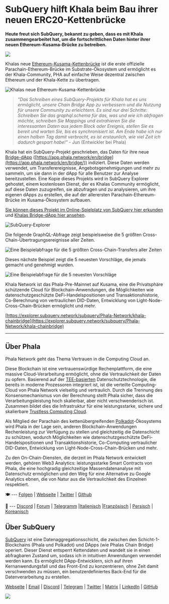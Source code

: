 # SubQuery hilft Khala beim Bau ihrer neuen ERC20-Kettenbrücke

**Heute freut sich SubQuery, bekannt zu geben, dass es mit Khala zusammengearbeitet hat, um die fortschrittlichen Daten hinter ihrer neuen Ethereum-Kusama-Brücke zu betreiben.**

![](https://miro.medium.com/max/700/1*rXooUCLYTT3rWp-mXSryxg.png)

Khalas neue [Ethereum-Kusama-Kettenbrücke](https://app.phala.network/en/bridge/) ist die erste offizielle Parachain-Ethereum-Brücke im Substrate-Ökosystem und ermöglicht es der Khala-Community, PHA auf einfache Weise dezentral zwischen Ethereum und der Khala-Kette zu übertragen.

![Khalas neue Ethereum-Kusama-Kettenbrücke](https://miro.medium.com/max/700/1*9k8TLUugLCsXHWOHlU2Gkg.png)

> _"Das Schreiben eines SubQuery-Projekts für Khala hat es uns ermöglicht, unsere Chain Bridge App zu verbessern und die Nutzung für unsere Community zu erleichtern. Es sind nur drei Schritte: Schreiben Sie das graphql.schema für das, was und wie ich abfragen möchte, schreiben Sie Mappings und extrahieren Sie die interessanten Daten aus jedem Block oder Ereignis, stellen Sie es bereit und warten Sie, bis es synchronisiert ist. Am Ende habe ich nur einen halben Tag damit verbracht, es ist erstaunlich, wie viel Zeit ich dadurch gespart habe!"_ - Jun (Entwickler bei Phala)

Khala hat ein SubQuery-Projekt geschrieben, das Daten für ihre neue [Bridge-dApp](https://app.phala.network/en/bridge/) ([https://app.phala.network/en/bridge](https://app.phala.network/en/bridge/)) indiziert. Diese Daten werden verwendet, um Transferereignisse, Angebotsgenehmigungen und mehr zu sammeln, um sie dann in der dApp für alle Benutzer zur Analyse bereitzustellen. Eine Kopie dieses Projekts wird in SubQuery Explorer gehostet, einem kostenlosen Dienst, der es Khalas Community ermöglicht, auf diese Daten zuzugreifen, sie abzufragen und zu analysieren, um ihre eigenen dApps zu erstellen, die auf der allerersten Parachain-Ethereum-Brücke im Kusama-Ökosystem aufbauen.

[Sie können dieses Projekt im Online-Spielplatz von SubQuery hier erkunden](https://explorer.subquery.network/subquery/Phala-Network/khala-chainbridge) und [Khalas Bridge-dApp hier ansehen](https://app.phala.network/en/bridge/).

![SubQuery-Explorer](https://miro.medium.com/max/700/1*epyc3vnlRiWwEXN27lgZgw.png)

Die folgende GraphQL-Abfrage zeigt beispielsweise die 5 größten Cross-Chain-Übertragungsereignisse aller Zeiten.

![Eine Beispielabfrage für die 5 größten Cross-Chain-Transfers aller Zeiten](https://miro.medium.com/max/700/1*lQiiQgti75yb1tVoXXxipw.png)

Dieses nächste Beispiel zeigt die 5 neuesten Vorschläge, die jemals gemacht und genehmigt wurden.

![Eine Beispielabfrage für die 5 neuesten Vorschläge](https://miro.medium.com/max/700/1*SdlwnW-kkqZ_Lh4h7KFhtw.png)

Khala Network ist das Phala-Pre-Mainnet auf Kusama, eine die Privatsphäre schützende Cloud für Blockchain-Anwendungen, die Möglichkeiten wie datenschutzgeschützte DeFi-Handelspositionen und Transaktionshistorie, Co-Berechnung von vertraulichen DID-Daten, Entwicklung von Light-Node-Cross-Chain-Brücken ermöglicht und mehr.

[https://explorer.subquery.network/subquery/Phala-Network/khala-chainbridge](https://explorer.subquery.network/subquery/Phala-Network/khala-chainbridge)

---

## Über Phala

Phala Network geht das Thema Vertrauen in die Computing Cloud an.

Diese Blockchain ist eine vertrauenswürdige Rechenplattform, die eine massive Cloud-Verarbeitung ermöglicht, ohne die Vertraulichkeit der Daten zu opfern. Basierend auf der [TEE-basierten](https://en.wikipedia.org/wiki/Trusted_execution_environment) Datenschutztechnologie, die bereits in moderne Prozessoren integriert ist, ist die verteilte Computing-Cloud von Phala Network vielseitig und vertraulich. Durch die Trennung des Konsensmechanismus von der Berechnung stellt Phala sicher, dass die Verarbeitungsleistung hoch skalierbar, aber nicht verschwenderisch ist. Zusammen bildet dies die Infrastruktur für eine leistungsstarke, sichere und skalierbare [Trustless Computing Cloud](https://medium.com/phala-network/phala-transparent-and-private-global-computation-cloud-2d80c70ad1e9).

Als Mitglied der Parachain des kettenübergreifenden [Polkadot](https://polkadot.network/technology/)-Ökosystems wird Phala in der Lage sein, anderen Blockchain-Anwendungen Rechenleistung zur Verfügung zu stellen und gleichzeitig die Datenschicht zu schützen, wodurch Möglichkeiten wie datenschutzgeschützte DeFi-Handelspositionen und Transaktionshistorie, Co-Computing vertraulicher DID-Daten, Entwicklung von Light-Node-Cross-Chain-Brücken und mehr.

Zu den On-Chain-Diensten, die derzeit im Phala Network entwickelt werden, gehören Web3 Analytics: leistungsstarke Smart Contracts von Phala, die eine hochgradig gleichzeitige Massendatenanalyse mit Datenschutz ermöglichen und den Weg für eine Alternative zu Google Analytics ebnen, die von Natur aus die Vertraulichkeit des Einzelnen respektiert.

🍽 --- [Folgen](https://mailchi.mp/fd48395f09dc/w3a-landing-page) | [Webseite](https://phala.network/) | [Twitter](https://twitter.com/PhalaNetwork) | [Github](https://github.com/Phala-Network)

🥤 --- [Discord](https://discord.gg/myBmQu5) | [Forum](https://forum.phala.network/) | [Telegramm](https://t.me/phalanetwork) |[Italienisch](https://medium.com/phala-italia/ancora-pi%C3%B9-premi-in-arrivo-fino-a-150-pha-per-ksm-e-nuove-nft-in-edizione-speciale-ba2776148de8) |[Französisch](https://medium.com/phala-fran%C3%A7ais/encore-plus-de-r%C3%A9compenses-jusqu%C3%A0-150-pha-par-ksm-et-de-nouveaux-nft-%C3%A9dition-sp%C3%A9ciale-9e5f7683c5b6) | [Persisch](https://virgool.io/PhalaNetwork-Persian/%D8%AC%D9%88%D8%A7%DB%8C%D8%B2-%D8%A8%DB%8C%D8%B4%D8%AA%D8%B1-%D8%A8%D8%B2%D9%88%D8%AF%DB%8C-%D8%AA%D8%A7-%DB%B1%DB%B5%DB%B0-pha-%D8%A8%D9%87-%D8%A7%D8%B2%D8%A7%DB%8C-%D9%87%D8%B1-ksm-%D9%88-%D9%86%D8%B3%D8%AE%D9%87-%D9%87%D8%A7%DB%8C-nft-%D9%88%DB%8C%DA%98%D9%87-ejxonlenaxp2) | [Koreanisch](https://medium.com/phala-%ED%95%9C%EA%B5%AD)

## Über SubQuery

[SubQuery](https://subquery.network/) ist eine Datenaggregationsschicht, die zwischen den Schicht-1-Blockchains (Phala und Polkadot) und DApps (wie Phalas Chain Bridge) operiert. Dieser Dienst entsperrt Kettendaten und wandelt sie in einen abfragbaren Zustand um, sodass ich in intuitiven Anwendungen verwendet werden kann. Es ermöglicht DApp-Entwicklern, sich auf ihren Kernanwendungsfall und das Front-End zu konzentrieren, ohne Zeit damit verschwenden zu müssen, ein benutzerdefiniertes Back-End für die Datenverarbeitung zu erstellen.

[Webseite](https://subquery.network/) | [Email](mailto:hello@subquery.network) | [Discord](https://discord.com/invite/78zg8aBSMG) | [Telegram](https://t.me/subquerynetwork) | [Twitter](https://twitter.com/subquerynetwork) | [Matrix](https://matrix.to/#/#subquery:matrix.org) | [LinkedIn](https://www.linkedin.com/company/subquery) | [GitHub](https://github.com/subquery)

![](https://miro.medium.com/max/600/1*3BFCkeqtKBhQXKg2C_iFwQ.gif)
